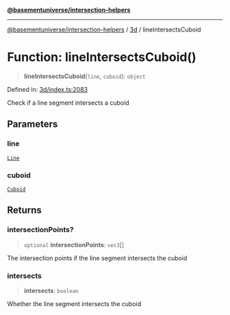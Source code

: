 [**@basementuniverse/intersection-helpers**](../../README.md)

***

[@basementuniverse/intersection-helpers](../../README.md) / [3d](../README.md) / lineIntersectsCuboid

# Function: lineIntersectsCuboid()

> **lineIntersectsCuboid**(`line`, `cuboid`): `object`

Defined in: [3d/index.ts:2083](https://github.com/basementuniverse/intersection-helpers/blob/3a364a58f0714fe52065b40529091d774e3a1a50/src/3d/index.ts#L2083)

Check if a line segment intersects a cuboid

## Parameters

### line

[`Line`](../types/type-aliases/Line.md)

### cuboid

[`Cuboid`](../types/type-aliases/Cuboid.md)

## Returns

### intersectionPoints?

> `optional` **intersectionPoints**: `vec3`[]

The intersection points if the line segment intersects the cuboid

### intersects

> **intersects**: `boolean`

Whether the line segment intersects the cuboid
